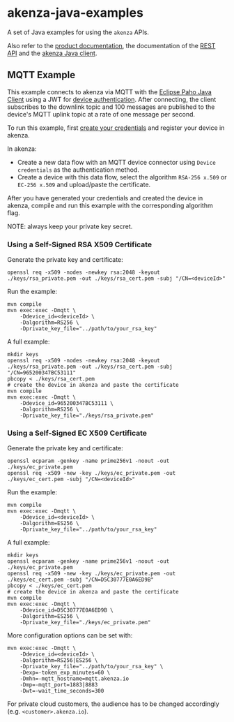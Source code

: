 # akenza-java-examples

A set of Java examples for using the `akenza` APIs.

Also refer to the [product documentation](https://docs.akenza.io/), the documentation of
the [REST API](https://docs.api.akenza.io/) and
the [akenza Java client](https://github.com/akenza-io/akenza-java-client/).

## MQTT Example

This example connects to akenza via MQTT with the [Eclipse Paho Java Client](https://github.com/eclipse/paho.mqtt.java)
using a JWT for [device authentication](https://docs.akenza.io/akenza.io/api-reference/device-security). After
connecting, the client subscribes to the downlink topic and 100 messages are published to the device's MQTT uplink topic
at a rate of one message per second.

To run this example,
first [create your credentials](https://docs.akenza.io/akenza.io/tutorials/using-device-credentials/creating-public-private-key-pairs)
and register your device in akenza.

In akenza:

- Create a new data flow with an MQTT device connector using `Device credentials` as the authentication method.
- Create a device with this data flow, select the algorithm `RSA-256 x.509` or `EC-256 x.509` and upload/paste the
  certificate.

After you have generated your credentials and created the device in akenza, compile and run this example with the
corresponding algorithm flag.

NOTE: always keep your private key secret.

### Using a Self-Signed RSA X509 Certificate

Generate the private key and certificate:

```
openssl req -x509 -nodes -newkey rsa:2048 -keyout ./keys/rsa_private.pem -out ./keys/rsa_cert.pem -subj "/CN=<deviceId>"
```

Run the example:

```
mvn compile
mvn exec:exec -Dmqtt \
    -Ddevice_id=<deviceId> \
    -Dalgorithm=RS256 \
    -Dprivate_key_file="../path/to/your_rsa_key"
```

A full example:

```
mkdir keys
openssl req -x509 -nodes -newkey rsa:2048 -keyout ./keys/rsa_private.pem -out ./keys/rsa_cert.pem -subj "/CN=965200347BC53111"
pbcopy < ./keys/rsa_cert.pem
# create the device in akenza and paste the certificate
mvn compile
mvn exec:exec -Dmqtt \
    -Ddevice_id=965200347BC53111 \
    -Dalgorithm=RS256 \
    -Dprivate_key_file="./keys/rsa_private.pem"
```

### Using a Self-Signed EC X509 Certificate

Generate the private key and certificate:

```
openssl ecparam -genkey -name prime256v1 -noout -out ./keys/ec_private.pem 
openssl req -x509 -new -key ./keys/ec_private.pem -out ./keys/ec_cert.pem -subj "/CN=<deviceId>"
```

Run the example:

```
mvn compile
mvn exec:exec -Dmqtt \
    -Ddevice_id=<deviceId> \
    -Dalgorithm=ES256 \
    -Dprivate_key_file="../path/to/your_rsa_key"
```

A full example:

```
mkdir keys
openssl ecparam -genkey -name prime256v1 -noout -out ./keys/ec_private.pem 
openssl req -x509 -new -key ./keys/ec_private.pem -out ./keys/ec_cert.pem -subj "/CN=D5C30777E0A6ED9B"
pbcopy < ./keys/ec_cert.pem
# create the device in akenza and paste the certificate
mvn compile
mvn exec:exec -Dmqtt \
    -Ddevice_id=D5C30777E0A6ED9B \
    -Dalgorithm=ES256 \
    -Dprivate_key_file="./keys/ec_private.pem"
```

More configuration options can be set with:

```
mvn exec:exec -Dmqtt \
    -Ddevice_id=<deviceId> \
    -Dalgorithm=RS256|ES256 \
    -Dprivate_key_file="../path/to/your_rsa_key" \
    -Dexp=-token_exp_minutes=60 \
    -Dmhn=-mqtt_hostname=mqtt.akenza.io
    -Dmp=-mqtt_port=1883|8883
    -Dwt=-wait_time_seconds=300
```

For private cloud customers, the audience has to be changed accordingly (e.g. `<customer>.akenza.io`).
